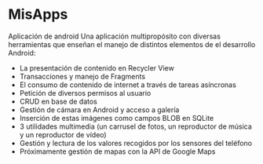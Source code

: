 # MisApps
Aplicación de android
Una aplicación multipropósito con diversas herramientas que enseñan el manejo de distintos elementos de el desarrollo Android:

- La presentación de contenido en Recycler View
- Transacciones y manejo de Fragments
- El consumo de contenido de internet a través de tareas asíncronas
- Petición de diversos permisos al usuario
- CRUD en base de datos
- Gestión de cámara en Android y acceso a galería
- Inserción de estas imágenes como campos BLOB en SQLite
- 3 utilidades multimedia (un carrusel de fotos, un reproductor de música y un reproductor de vídeo)
- Gestión y lectura de los valores recogidos por los sensores del teléfono
- Próximamente gestión de mapas con la API de Google Maps
